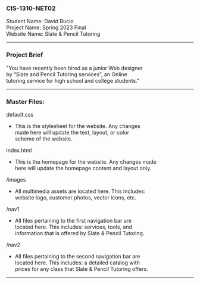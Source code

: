 <h3> CIS-1310-NET02 </h3>

<p>
Student Name: David Bucio <br>
Project Name: Spring 2023 Final <br>
Website Name: Slate & Pencil Tutoring </p>

<hr>

<h3> Project Brief </h3>

<p>
"You have recently been hired as a junior Web designer <br>
by “Slate and Pencil Tutoring services”, an Online <br>
tutoring service for high school and college students." </p>

<hr>

<h3> Master Files: </h3>

default.css
<ul><li>
This is the stylesheet for the website. Any changes <br>
made here will update the text, layout, or color <br>
scheme of the website.</li></ul>

index.html
<ul><li>
This is the homepage for the website. Any changes made <br>
here will update the homepage content and layout only.</li></ul>

/images
<ul><li>
All multimedia assets are located here. This includes: <br>
website logo, customer photos, vector icons, etc.</li></ul>

/nav1
<ul><li>
All files pertaining to the first navigation bar are <br>
located here. This includes: services, tools, and <br>
information that is offered by Slate & Pencil Tutoring. </li></ul>

/nav2
<ul><li>
All files pertaining to the second navigation bar are <br>
located here. This includes: a detailed catalog with <br>
prices for any class that Slate & Pencil Tutoring offers. </li></ul>

<hr>